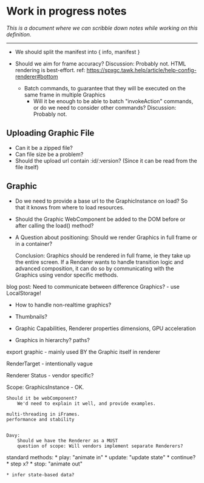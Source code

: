 # Work in progress notes

_This is a document where we can scribble down notes while working on this definition._

---


* We should split the manifest into { info, manifest }

* Should we aim for frame accuracy?
  Discussion: Probably not. HTML rendering is best-effort. ref: https://spxgc.tawk.help/article/help-config-renderer#bottom


    * Batch commands, to guarantee that they will be executed on the same frame in multiple Graphics
        * Will it be enough to be able to batch "invokeAction" commands, or do we need to consider other commands?
    Discussion: Probably not.


## Uploading Graphic File


* Can it be a zipped file?
* Can file size be a problem?
* Should the upload url contain :id/:version? (Since it can be read from the file itself)


## Graphic

* Do we need to provide a base url to the GraphicInstance on load? So that it knows from where to load resources.
* Should the Graphic WebComponent be added to the DOM before or after calling the load() method?


* A Question about positioning:
    Should we render Graphics in full frame or in a container?

    Conclusion: Graphics should be rendered in full frame, ie they take up the entire screen.
    If a Renderer wants to handle transition logic and advanced composition, it can do so by communicating with the Graphics using vendor specific methods.

blog post: Need to communicate between difference Graphics? - use LocalStorage!

* How to handle non-realtime graphics?

* Thumbnails?

* Graphic Capabilities, Renderer properties
    dimensions, GPU acceleration

* Graphics in hierarchy? paths?



export graphic - mainly used BY the Graphic itself in renderer

RenderTarget - intentionally vague

Renderer Status - vendor specific?

Scope:
    GraphicsInstance - OK.


    Should it be webComponent?
        We'd need to explain it well, and provide examples.

    multi-threading in iFrames.
    performance and stability


    Davy:
        Should we have the Renderer as a MUST
        question of scope: Will vendors implement separate Renderers?


  standard methods:
    * play: "animate in"
    * update: "update state"
    * continue?
    * step x?
    * stop: "animate out"

    * infer state-based data?

